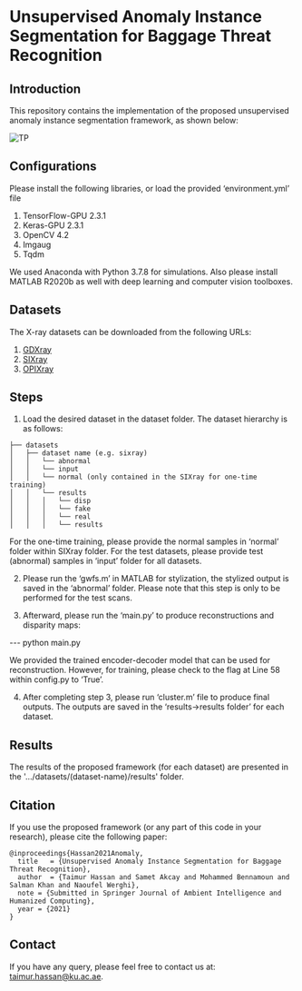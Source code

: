 # Unsupervised Anomaly Instance Segmentation for Baggage Threat Recognition

## Introduction
This repository contains the implementation of the proposed unsupervised anomaly instance segmentation framework, as shown below: 

![TP](/images/anomaly.png)

## Configurations
Please install the following libraries, or load the provided ‘environment.yml’ file

1. TensorFlow-GPU 2.3.1
2. Keras-GPU 2.3.1
3. OpenCV 4.2
4. Imgaug
5. Tqdm
  
We used Anaconda with Python 3.7.8 for simulations. Also please install MATLAB R2020b as well
with deep learning and computer vision toolboxes.

## Datasets
The X-ray datasets can be downloaded from the following URLs: 
1. [GDXray](https://domingomery.ing.puc.cl/material/gdxray/) 
2. [SIXray](https://github.com/MeioJane/SIXray) 
3. [OPIXray](https://github.com/OPIXray-author/OPIXray)

## Steps 

1. Load the desired dataset in the dataset folder. The dataset hierarchy is as follows:

```
├── datasets
│   ├── dataset name (e.g. sixray)
│   │   └── abnormal
│   │   └── input
│   │   └── normal (only contained in the SIXray for one-time training)
│   │   └── results
│   │   │   └── disp
│   │   │   └── fake
│   │   │   └── real
│   │   │   └── results
```

For the one-time training, please provide the normal samples in ‘normal’ folder within SIXray folder.
For the test datasets, please provide test (abnormal) samples in ‘input’ folder for all datasets.

2) Please run the ‘gwfs.m’ in MATLAB for stylization, the stylized output is saved in the ‘abnormal’
folder. Please note that this step is only to be performed for the test scans.

3) Afterward, please run the ‘main.py’ to produce reconstructions and disparity maps:

--- python main.py

We provided the trained encoder-decoder model that can be used for reconstruction. However, for training, please check to the flag at Line 58 within config.py to ‘True’.

4) After completing step 3, please run ‘cluster.m’ file to produce final outputs. The outputs are saved in the ‘results->results folder’ for each dataset.


## Results
The results of the proposed framework (for each dataset) are presented in the '…/datasets/(dataset-name)/results' folder. 

## Citation
If you use the proposed framework (or any part of this code in your research), please cite the following paper:

```
@inproceedings{Hassan2021Anomaly,
  title   = {Unsupervised Anomaly Instance Segmentation for Baggage Threat Recognition},
  author  = {Taimur Hassan and Samet Akcay and Mohammed Bennamoun and Salman Khan and Naoufel Werghi},
  note = {Submitted in Springer Journal of Ambient Intelligence and Humanized Computing},
  year = {2021}
}
```

## Contact
If you have any query, please feel free to contact us at: taimur.hassan@ku.ac.ae.
